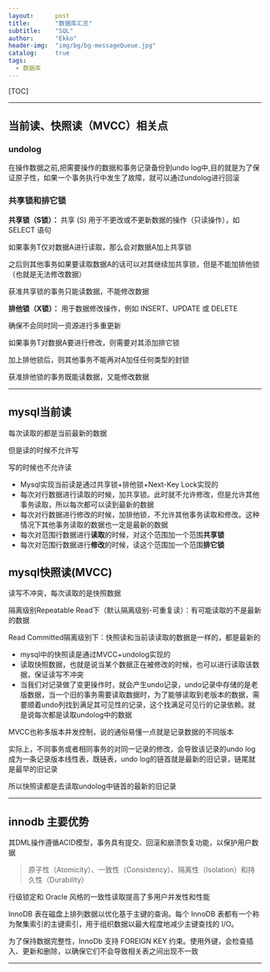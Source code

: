 ```yaml
---
layout:      post
title:       "数据库汇总"
subtitle:    "SQL"
author:      "Ekko"
header-img:  "img/bg/bg-messageQueue.jpg"
catalog:     true
tags:
  - 数据库
---
```


[TOC]

---

## 当前读、快照读（MVCC）相关点

### undolog

在操作数据之前,把需要操作的数据和事务记录备份到undo log中,目的就是为了保证原子性，如果一个事务执行中发生了故障，就可以通过undolog进行回滚

### 共享锁和排它锁

**共享锁（S锁）：** 共享 (S) 用于不更改或不更新数据的操作（只读操作），如 SELECT 语句

如果事务T仅对数据A进行读取，那么会对数据A加上共享锁

之后则其他事务如果要读取数据A的话可以对其继续加共享锁，但是不能加排他锁（也就是无法修改数据）

获准共享锁的事务只能读数据，不能修改数据

**排他锁（X锁）：** 用于数据修改操作，例如 INSERT、UPDATE 或 DELETE

确保不会同时同一资源进行多重更新

如果事务T对数据A要进行修改，则需要对其添加排它锁

加上排他锁后，则其他事务不能再对A加任任何类型的封锁

获准排他锁的事务既能读数据，又能修改数据

---

## mysql当前读

每次读取的都是当前最新的数据

但是读的时候不允许写

写的时候也不允许读

* Mysql实现当前读是通过共享锁+排他锁+Next-Key Lock实现的
* 每次对行数据进行读取的时候，加共享锁。此时就不允许修改，但是允许其他事务读取，所以每次都可以读到最新的数据
* 每次对行数据进行修改的时候，加排他锁，不允许其他事务读取和修改。这种情况下其他事务读取的数据也一定是最新的数据
* 每次对范围行数据进行**读取**的时候，对这个范围加一个范围**共享锁**
* 每次对范围行数据进行**修改**的时候，读这个范围加一个范围**排它锁**

## mysql快照读(MVCC)

读写不冲突，每次读取的是快照数据

隔离级别Repeatable Read下（默认隔离级别-可重复读）：有可能读取的不是最新的数据

Read Committed隔离级别下：快照读和当前读读取的数据是一样的，都是最新的

* mysql中的快照读是通过MVCC+undolog实现的 
* 读取快照数据，也就是说当某个数据正在被修改的时候，也可以进行读取该数据，保证读写不冲突
* 当我们对记录做了变更操作时，就会产生undo记录，undo记录中存储的是老版数据，当一个旧的事务需要读取数据时，为了能够读取到老版本的数据，需要顺着undo列找到满足其可见性的记录，这个找满足可见行的记录依赖。就是说每次都是读取undolog中的数据

MVCC也称多版本并发控制，说的通俗易懂一点就是记录数据的不同版本

实际上，不同事务或者相同事务的对同一记录的修改，会导致该记录的undo log成为一条记录版本线性表，既链表，undo log的链首就是最新的旧记录，链尾就是最早的旧记录

所以快照读都是去读取undolog中链首的最新的旧记录

---

## innodb 主要优势

其DML操作遵循ACID模型，事务具有提交、回滚和崩溃恢复功能，以保护用户数据

> 原子性（Atomicity）、一致性（Consistency）、隔离性（Isolation）和持久性（Durability）

行级锁定和 Oracle 风格的一致性读取提高了多用户并发性和性能

InnoDB 表在磁盘上排列数据以优化基于主键的查询。每个 InnoDB 表都有一个称为聚集索引的主键索引，用于组织数据以最大程度地减少主键查找的 I/O。

为了保持数据完整性，InnoDb 支持 FOREIGN KEY 约束。使用外键，会检查插入、更新和删除，以确保它们不会导致相关表之间出现不一致

---

